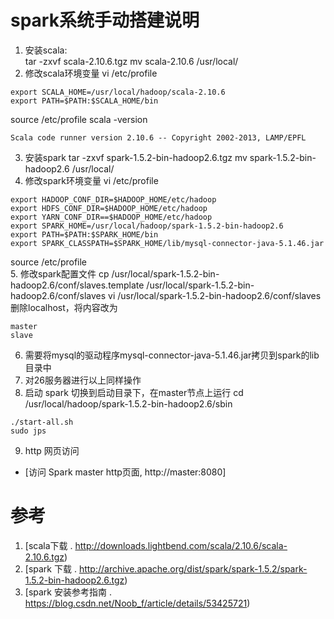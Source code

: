 # spark系统手动搭建说明

1. 安装scala:  
tar -zxvf scala-2.10.6.tgz
mv scala-2.10.6 /usr/local/
2. 修改scala环境变量
vi /etc/profile
```
export SCALA_HOME=/usr/local/hadoop/scala-2.10.6
export PATH=$PATH:$SCALA_HOME/bin
```
source /etc/profile
scala -version
```
Scala code runner version 2.10.6 -- Copyright 2002-2013, LAMP/EPFL
```
3. 安装spark
tar -zxvf spark-1.5.2-bin-hadoop2.6.tgz
mv spark-1.5.2-bin-hadoop2.6 /usr/local/
4. 修改spark环境变量
vi /etc/profile
```
export HADOOP_CONF_DIR=$HADOOP_HOME/etc/hadoop
export HDFS_CONF_DIR=$HADOOP_HOME/etc/hadoop
export YARN_CONF_DIR==$HADOOP_HOME/etc/hadoop
export SPARK_HOME=/usr/local/hadoop/spark-1.5.2-bin-hadoop2.6
export PATH=$PATH:$SPARK_HOME/bin
export SPARK_CLASSPATH=$SPARK_HOME/lib/mysql-connector-java-5.1.46.jar
```
source /etc/profile <br>
5. 修改spark配置文件
cp /usr/local/spark-1.5.2-bin-hadoop2.6/conf/slaves.template /usr/local/spark-1.5.2-bin-hadoop2.6/conf/slaves
vi /usr/local/spark-1.5.2-bin-hadoop2.6/conf/slaves
删除localhost，将内容改为
```
master
slave
```
6. 需要将mysql的驱动程序mysql-connector-java-5.1.46.jar拷贝到spark的lib目录中
7. 对26服务器进行以上同样操作
8. 启动 spark
切换到启动目录下，在master节点上运行
cd /usr/local/hadoop/spark-1.5.2-bin-hadoop2.6/sbin
```
./start-all.sh
sudo jps
```

9. http 网页访问
 - [访问 Spark master http页面, http://master:8080]

# 参考
1. [scala下载 . http://downloads.lightbend.com/scala/2.10.6/scala-2.10.6.tgz)
2. [spark 下载 . http://archive.apache.org/dist/spark/spark-1.5.2/spark-1.5.2-bin-hadoop2.6.tgz)
3. [spark 安装参考指南 . https://blog.csdn.net/Noob_f/article/details/53425721)